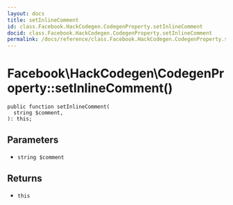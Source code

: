 ```yaml
---
layout: docs
title: setInlineComment
id: class.Facebook.HackCodegen.CodegenProperty.setInlineComment
docid: class.Facebook.HackCodegen.CodegenProperty.setInlineComment
permalink: /docs/reference/class.Facebook.HackCodegen.CodegenProperty.setInlineComment.md
---
```

# Facebook\\HackCodegen\\CodegenProperty::setInlineComment()




``` Hack
public function setInlineComment(
  string $comment,
): this;
```




## Parameters




- ` string $comment `




## Returns




+ ` this `